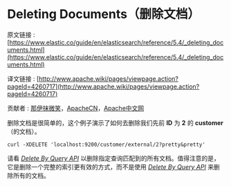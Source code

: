 # Deleting Documents（删除文档）

原文链接 : [https://www.elastic.co/guide/en/elasticsearch/reference/5.4/_deleting_documents.html](https://www.elastic.co/guide/en/elasticsearch/reference/5.4/_deleting_documents.html)

译文链接 : [http://www.apache.wiki/pages/viewpage.action?pageId=4260717](http://www.apache.wiki/pages/viewpage.action?pageId=4260717)

贡献者 : [那伊抹微笑](/display/~wangyangting)，[ApacheCN](/display/~apachecn)，[Apache中文网](/display/~apachechina)

删除文档是很简单的，这个例子演示了如何去删除我们先前 **ID** 为 **2** 的 **customer**（的文档）。

```
curl -XDELETE 'localhost:9200/customer/external/2?pretty&pretty'
```

请看 [_Delete By Query API_](https://www.elastic.co/guide/en/elasticsearch/reference/5.0/docs-delete-by-query.html "Delete By Query API") 以删除指定查询匹配到的所有文档。值得注意的是，它是删除一个完整的索引更有效的方式，而不是使用 [_Delete By Query API_](https://www.elastic.co/guide/en/elasticsearch/reference/5.0/docs-delete-by-query.html "Delete By Query API") 来删除所有的文档。